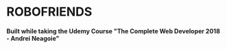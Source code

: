 # ROBOFRIENDS
#### Built while taking the Udemy Course "The Complete Web Developer 2018 - Andrei Neagoie"

